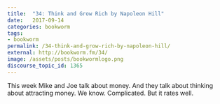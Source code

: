 ```yaml
---
title:  "34: Think and Grow Rich by Napoleon Hill"
date:   2017-09-14
categories: bookworm
tags:
- bookworm
permalink: /34-think-and-grow-rich-by-napoleon-hill/
external: http://bookworm.fm/34/
image: /assets/posts/bookwormlogo.png
discourse_topic_id: 1365
---
```

This week Mike and Joe talk about money. And they talk about thinking about attracting money. We know. Complicated. But it rates well.
<!--more-->